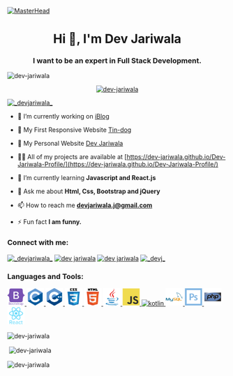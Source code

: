 [![MasterHead](https://developerguru.in/data1/images/mern-stack.png)](https://rishavchanda.io)
<h1 align="center">Hi 👋, I'm Dev Jariwala</h1>
<h3 align="center">I want to be an expert in Full Stack Development.</h3>


<p align="left"> <img src="https://komarev.com/ghpvc/?username=dev-jariwala&label=Profile%20views&color=0e75b6&style=flat" alt="dev-jariwala" /> </p>

<p align="center"> <a href="https://github.com/ryo-ma/github-profile-trophy"><img src="https://github-profile-trophy.vercel.app/?username=dev-jariwala" alt="dev-jariwala" /></a> </p>

<p align="left"> <a href="https://twitter.com/_devjariwala_" target="blank"><img src="https://img.shields.io/twitter/follow/_devjariwala_?logo=twitter&style=for-the-badge" alt="_devjariwala_" /></a> </p>

- 🔭 I’m currently working on [iBlog](https://dev-jariwala.github.io/iBlog/)

- 👯 My First Responsive Website [Tin-dog](https://dev-jariwala.github.io/tindog/)

- 🤝 My Personal Website [Dev Jariwala](https://dev-jariwala.github.io/Dev-jariwala/)

- 👨‍💻 All of my projects are available at [https://dev-jariwala.github.io/Dev-Jariwala-Profile/](https://dev-jariwala.github.io/Dev-Jariwala-Profile/)

- 🌱 I’m currently learning **Javascript and React.js**

- 💬 Ask me about **Html, Css, Bootstrap and jQuery**

- 📫 How to reach me **devjariwala.j@gmail.com**

- ⚡ Fun fact **I am funny.**

<h3 align="left">Connect with me:</h3>
<p align="left">
<a href="https://twitter.com/_devjariwala_" target="blank"><img align="center" src="https://raw.githubusercontent.com/rahuldkjain/github-profile-readme-generator/master/src/images/icons/Social/twitter.svg" alt="_devjariwala_" height="30" width="40" /></a>
<a href="https://www.linkedin.com/in/dev-jariwala-b345a6239/" target="blank"><img align="center" src="https://raw.githubusercontent.com/rahuldkjain/github-profile-readme-generator/master/src/images/icons/Social/linked-in-alt.svg" alt="dev jariwala" height="30" width="40" /></a>
<a href="https://fb.com/dev jariwala" target="blank"><img align="center" src="https://raw.githubusercontent.com/rahuldkjain/github-profile-readme-generator/master/src/images/icons/Social/facebook.svg" alt="dev jariwala" height="30" width="40" /></a>
<a href="https://instagram.com/_devj_" target="blank"><img align="center" src="https://raw.githubusercontent.com/rahuldkjain/github-profile-readme-generator/master/src/images/icons/Social/instagram.svg" alt="_devj_" height="30" width="40" /></a>
</p>

<h3 align="left">Languages and Tools:</h3>
<p align="left"> <a href="https://getbootstrap.com" target="_blank" rel="noreferrer"> <img src="https://raw.githubusercontent.com/devicons/devicon/master/icons/bootstrap/bootstrap-plain-wordmark.svg" alt="bootstrap" width="40" height="40"/> </a> <a href="https://www.cprogramming.com/" target="_blank" rel="noreferrer"> <img src="https://raw.githubusercontent.com/devicons/devicon/master/icons/c/c-original.svg" alt="c" width="40" height="40"/> </a> <a href="https://www.w3schools.com/cpp/" target="_blank" rel="noreferrer"> <img src="https://raw.githubusercontent.com/devicons/devicon/master/icons/cplusplus/cplusplus-original.svg" alt="cplusplus" width="40" height="40"/> </a> <a href="https://www.w3schools.com/css/" target="_blank" rel="noreferrer"> <img src="https://raw.githubusercontent.com/devicons/devicon/master/icons/css3/css3-original-wordmark.svg" alt="css3" width="40" height="40"/> </a> <a href="https://www.w3.org/html/" target="_blank" rel="noreferrer"> <img src="https://raw.githubusercontent.com/devicons/devicon/master/icons/html5/html5-original-wordmark.svg" alt="html5" width="40" height="40"/> </a> <a href="https://www.java.com" target="_blank" rel="noreferrer"> <img src="https://raw.githubusercontent.com/devicons/devicon/master/icons/java/java-original.svg" alt="java" width="40" height="40"/> </a> <a href="https://developer.mozilla.org/en-US/docs/Web/JavaScript" target="_blank" rel="noreferrer"> <img src="https://raw.githubusercontent.com/devicons/devicon/master/icons/javascript/javascript-original.svg" alt="javascript" width="40" height="40"/> </a> <a href="https://kotlinlang.org" target="_blank" rel="noreferrer"> <img src="https://www.vectorlogo.zone/logos/kotlinlang/kotlinlang-icon.svg" alt="kotlin" width="40" height="40"/> </a> <a href="https://www.mysql.com/" target="_blank" rel="noreferrer"> <img src="https://raw.githubusercontent.com/devicons/devicon/master/icons/mysql/mysql-original-wordmark.svg" alt="mysql" width="40" height="40"/> </a> <a href="https://www.photoshop.com/en" target="_blank" rel="noreferrer"> <img src="https://raw.githubusercontent.com/devicons/devicon/master/icons/photoshop/photoshop-line.svg" alt="photoshop" width="40" height="40"/> </a> <a href="https://www.php.net" target="_blank" rel="noreferrer"> <img src="https://raw.githubusercontent.com/devicons/devicon/master/icons/php/php-original.svg" alt="php" width="40" height="40"/> </a> <a href="https://reactjs.org/" target="_blank" rel="noreferrer"> <img src="https://raw.githubusercontent.com/devicons/devicon/master/icons/react/react-original-wordmark.svg" alt="react" width="40" height="40"/> </a> </p>
<p><img align="center" src="https://github-readme-stats.vercel.app/api/top-langs?username=Dev-Jariwala&show_icons=true&locale=en&layout=compact" alt="dev-jariwala" /></p>
<p>&nbsp;<img align="center" src="https://github-readme-stats.vercel.app/api?username=Dev-Jariwala&show_icons=true&locale=en" alt="dev-jariwala" /></p>

<p><img align="center" src="https://github-readme-streak-stats.herokuapp.com/?user=dev-jariwala&" alt="dev-jariwala" /></p>
